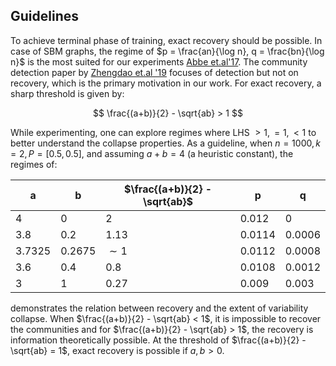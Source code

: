 ## Guidelines

To achieve terminal phase of training, exact recovery should be possible. In case of SBM graphs, the regime of $p = \frac{an}{\log n}, q = \frac{bn}{\log n}$ is the most suited for our experiments [Abbe et.al'17](https://arxiv.org/pdf/1703.10146.pdf). The community detection paper by [Zhengdao et.al '19](https://arxiv.org/pdf/1705.08415.pdf) focuses of detection but not on recovery, which is the primary motivation in our work. For exact recovery, a sharp threshold is given by:

$$
\frac{(a+b)}{2} - \sqrt{ab} > 1
$$

While experimenting, one can explore regimes where LHS $>1, = 1, < 1$ to better understand the collapse properties. As a guideline, when $n = 1000, k = 2, P=[0.5, 0.5]$, and assuming $a+b = 4$ (a heuristic constant), the regimes of:

| a   | b | $\frac{(a+b)}{2} - \sqrt{ab}$ | p     | q |
| --- | - | ----------------------------- | ----- | - |
| 4   | 0 | 2                             | 0.012 | 0 |
| 3.8 | 0.2 | 1.13                        | 0.0114 | 0.0006 |
| 3.7325 | 0.2675 | $\sim 1$              | 0.0112 | 0.0008 |
| 3.6 | 0.4 | 0.8                         | 0.0108 | 0.0012 |
| 3   | 1 | 0.27                          | 0.009  | 0.003  |


demonstrates the relation between recovery and the extent of variability collapse. When $\frac{(a+b)}{2} - \sqrt{ab} < 1$, it is impossible to recover the communities and for $\frac{(a+b)}{2} - \sqrt{ab} > 1$, the recovery is information theoretically possible. At the threshold of $\frac{(a+b)}{2} - \sqrt{ab} = 1$, exact recovery is possible if $a, b > 0$.